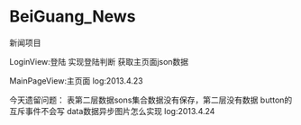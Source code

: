 BeiGuang_News
=============

新闻项目

LoginView:登陆
	实现登陆判断
	获取主页面json数据
	
MainPageView:主页面
                   log:2013.4.23

今天遗留问题：
	表第二层数据sons集合数据没有保存，第二层没有数据
	button的互斥事件不会写
	data数据异步图片怎么实现
			log:2013.4.24
